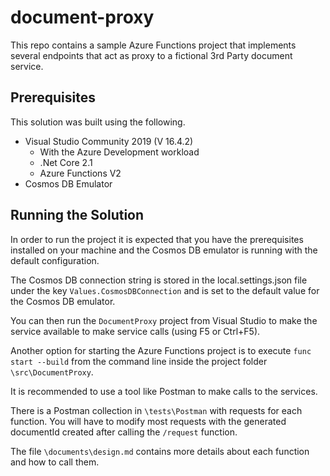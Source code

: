 # document-proxy

This repo contains a sample Azure Functions project that implements several endpoints that act as proxy to a fictional 3rd Party document service.

## Prerequisites

This solution was built using the following.

- Visual Studio Community 2019 (V 16.4.2)
    - With the Azure Development workload
    - .Net Core 2.1
    - Azure Functions V2
- Cosmos DB Emulator

## Running the Solution

In order to run the project it is expected that you have the prerequisites installed on your machine and the Cosmos DB emulator is running with the default configuration.

The Cosmos DB connection string is stored in the local.settings.json file under the key `Values.CosmosDBConnection` and is set to the default value for the Cosmos DB emulator.

You can then run the `DocumentProxy` project from Visual Studio to make the service available to make service calls (using F5 or Ctrl+F5).

Another option for starting the Azure Functions project is to execute `func start --build` from the command line inside the project folder `\src\DocumentProxy`.

It is recommended to use a tool like Postman to make calls to the services.

There is a Postman collection in `\tests\Postman` with requests for each function. You will have to modify most requests with the generated documentId created after calling the `/request` function.

The file `\documents\design.md` contains more details about each function and how to call them.
